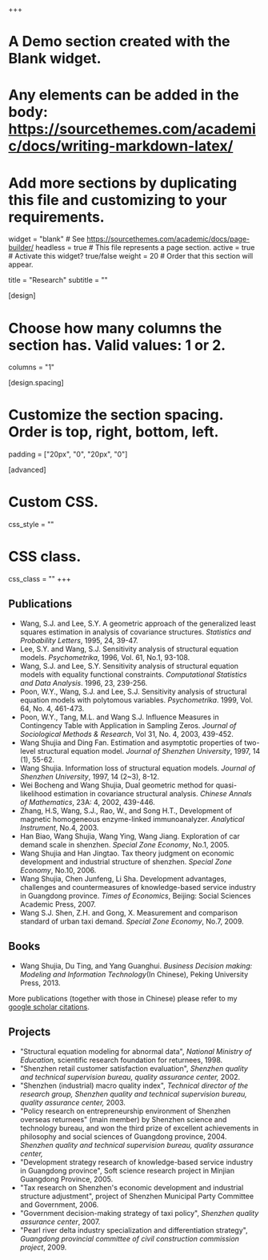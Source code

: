 +++
# A Demo section created with the Blank widget.
# Any elements can be added in the body: https://sourcethemes.com/academic/docs/writing-markdown-latex/
# Add more sections by duplicating this file and customizing to your requirements.

widget = "blank"  # See https://sourcethemes.com/academic/docs/page-builder/
headless = true  # This file represents a page section.
active = true  # Activate this widget? true/false
weight = 20  # Order that this section will appear.

title = "Research"
subtitle = ""

[design]
  # Choose how many columns the section has. Valid values: 1 or 2.
  columns = "1"

[design.spacing]
  # Customize the section spacing. Order is top, right, bottom, left.
  padding = ["20px", "0", "20px", "0"]

[advanced]
 # Custom CSS. 
 css_style = ""
 
 # CSS class.
 css_class = ""
+++

## Publications

* Wang, S.J. and Lee, S.Y. A geometric approach of the generalized least squares estimation in analysis of covariance structures. _Statistics and Probability Letters_, 1995, 24, 39-47.
* Lee, S.Y. and Wang, S.J. Sensitivity analysis of structural equation models. _Psychometrika_, 1996, Vol. 61, No.1, 93-108. 
* Wang, S.J. and Lee, S.Y. Sensitivity analysis of structural equation models with equality functional constraints. _Computational Statistics and Data Analysis_. 1996, 23, 239-256. 
* Poon, W.Y., Wang, S.J. and Lee, S.J. Sensitivity analysis of structural equation models with polytomous variables. _Psychometrika_. 1999, Vol. 64, No. 4, 461-473. 
* Poon, W.Y., Tang, M.L. and Wang S.J. Influence Measures in Contingency Table with Application in Sampling Zeros. _Journal of Sociological Methods & Research_, Vol 31, No. 4, 2003, 439-452.
* Wang Shujia and Ding Fan. Estimation and asymptotic properties of two-level structural equation model. _Journal of Shenzhen University_, 1997, 14 (1), 55-62.
* Wang Shujia. Information loss of structural equation models. _Journal of Shenzhen University_, 1997, 14 (2~3), 8-12.
* Wei Bocheng and Wang Shujia, Dual geometric method for quasi-likelihood estimation in covariance structural analysis.  _Chinese Annals of Mathematics_, 23A: 4, 2002, 439-446.
* Zhang, H.S, Wang, S.J., Rao, W., and Song H.T., Development of magnetic homogeneous enzyme-linked immunoanalyzer. _Analytical Instrument_, No.4, 2003.
* Han Biao, Wang Shujia, Wang Ying, Wang Jiang. Exploration of car demand scale in shenzhen. _Special Zone Economy_, No.1, 2005.
* Wang Shujia and Han Jingtao. Tax theory judgment on economic development and industrial structure of shenzhen. _Special Zone Economy_, No.10, 2006.
* Wang Shujia, Chen Junfeng, Li Sha. Development advantages, challenges and countermeasures of knowledge-based service industry in Guangdong province. _Times of Economics_, Beijing: Social Sciences Academic Press, 2007.
* Wang S.J. Shen, Z.H. and Gong, X. Measurement and comparison standard of urban taxi demand. _Special Zone Economy_, No.7, 2009.

## Books

* Wang Shujia, Du Ting, and Yang Guanghui. _Business Decision making: Modeling and Information Technology_(In Chinese), Peking University Press, 2013.

More publications (together with those in Chinese) please refer to my [google scholar citations](https://scholar.google.com/citations?view_op=list_works&hl=zh-CN&user=aINZKwkAAAAJ&gmla=AJsN-F47peVHaUgfqz3No5ZuARXXazEmLzx5CiLMp_7RFb5V03L7QVXUdsPG4SIEkRrS9lyqEu3iVeM8bASBqMT0AUwWDrgF0G1egQUu750K26X4jNKMrF4).

## Projects

* "Structural equation modeling for abnormal data", _National Ministry of Education,_ scientific research foundation for returnees, 1998.
* "Shenzhen retail customer satisfaction evaluation", _Shenzhen quality and technical supervision bureau, quality assurance center,_ 2002.
* "Shenzhen (industrial) macro quality index", _Technical director of the research group, Shenzhen quality and technical supervision bureau, quality assurance center,_  2003.
* "Policy research on entrepreneurship environment of Shenzhen overseas returnees" (main member) by Shenzhen science and technology bureau, and won the third prize of excellent achievements in philosophy and social sciences of Guangdong province, 2004.
_Shenzhen quality and technical supervision bureau, quality assurance center,_
* "Development strategy research of knowledge-based service industry in Guangdong province", Soft science research project in Minjian Guangdong Province, 2005.
* "Tax research on Shenzhen's economic development and industrial structure adjustment", project of Shenzhen Municipal Party Committee and Government, 2006.
* "Government decision-making strategy of taxi policy", _Shenzhen quality assurance center_, 2007.
* "Pearl river delta industry specialization and differentiation strategy", _Guangdong provincial committee of civil construction commission project_, 2009.
